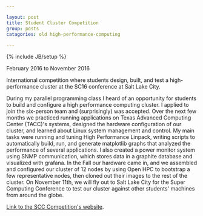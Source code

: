 ```yaml
---

layout: post
title: Student Cluster Competition
group: posts
catagories: old high-performance-computing

---
```

{% include JB/setup %}

February 2016 to November 2016

International competition where students design, built, and test a
high-performance cluster at the SC16 conference at Salt Lake City.  
<!--excerpt-->

During my parallel programming class I heard of an opportunity for students to build 
and configure a high performance computing cluster. I applied to join the six-person 
team and (surprisingly) was accepted. Over the next few months we practiced 
running applications on 
Texas Advanced Computing Center (TACC)'s systems, designed the hardware configuration 
of our cluster, and learned about Linux system management and control. My main tasks 
were running and tuning High Performance Linpack, writing scripts to automatically 
build, run, and generate matplotlib graphs that analyzed the performance of several 
applications. I also created a power monitor system using SNMP communication, which 
stores data in a graphite database and visualized with grafana. In the Fall our 
hardware came in, and 
we assembled and configured our cluster of 12 nodes by using Open HPC to bootstrap a 
few representative nodes, then cloned out their images to the rest of the cluster. On 
November 11th, we will fly out to Salt Lake City for the Super Computing Conference 
to test our cluster against other students' machines from around the globe.

[Link to the SCC Competition's website](http://www.studentclustercompetition.us/2016/index.html).
